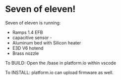 <h1>Seven of eleven!</h1>

Seven of eleven is running:
 * Ramps 1.4 EFB
 * capacitive sensor - 
 * Aluminum bed with Silicon heater 
 * E3D V6 hotend
 * Brass nozzle



To BUILD:
Open the /base in platform.io within vscode

To INSTALL:
platform.io can upload firmware as well.



